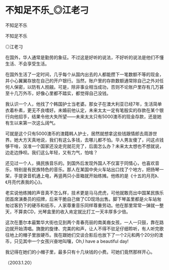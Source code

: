 # 不知足不乐_◎江老刁

不知足不乐

不知足不乐

◎江老刁

在国外，华人通常是勤劳的象征。不过这是好听的说法，不好听的说法是他们不懂生活、不会享受生活。

在国外生活了一定时间，几乎每个从国内出去的人都能攒下一笔数额不等的现金，并小心翼翼存放在自己的开户银行。当然，账户里的存款数额通常除自己之外对任何人保密，以防有人觊觎。可是，除非事业相当成功，否则不论账户里存有几万甚至十几万外币，好像心里都不踏实，都觉得自己没钱。

我认识一个人，他找了个韩国护士当老婆。那女子在澳大利亚已经7年，生活简单衣着朴素，更无不良嗜好。未婚前他认定，未来太太一定有笔殷实的存款在某个银行向他招手，结果令他大失所望——未来太太只有5000澳币的现金存款，还是她有生以来第一次这么阔气。

可就是这个只有5000澳币的澳籍韩人护士，居然就想拿这些钱跟情郎去周游世界。她大方天真地说，我们有这么多钱，去哪儿都不怕。华人男友傻了，问这点钱够干啥，没准一个国家还没走完就花完了，后面怎么办？未来太太想也不想就说，边走边挣呗。我们这么年轻，又有力气，怕啥？

还见过一个人，搞民族音乐的。到国外后发现外国人不仅富于同情心，也喜欢音乐，特别是有民族特色的音乐。那人在某国中央火车站出口找了个地方，把扬琴一架，手提录音机通上电，再竖两只小音箱就开始练摊。他练的是《十五的月亮》、《月亮代表我的心》。

老实说他练摊的声音真不怎么样，技术更是马马虎虎，可他就敢亮出中国某民族乐团首席演奏员的招牌，后来干脆自己做了CD现场出售。脚下琴盖里都是火车站匆匆过客扔下的硬币和纸币，人家尊重音乐同样尊重劳动。他在那里常常一弹就一整天，不算卖CD，光琴盒里的收入肯定就比打工一天丰厚多少倍。

这次在墨尔本最繁华大街也见到两个青春亮丽的南美裔女孩，一人一只鼓，靠在路边就开始清唱。旖旎的旋律、完美的和声，让人不得不驻足仔细聆听，有人听完歌往地上的帽子里放硬币。我在跟她们交谈合影后也放下了一个2元和两个20分的澳币，只见其中一个女孩兴奋地叫嚷，Oh,I have a beautiful day!

我记得在她们的小帽子里，最多只有十几块钱的小费。可她们竟然那样开心。

（2003.1.20）